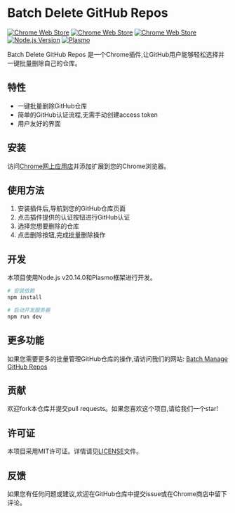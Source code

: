 # Batch Delete GitHub Repos

[![Chrome Web Store](https://img.shields.io/chrome-web-store/v/feicmldgdemjfahddoplbbfhmkdbbkho.svg)](https://chromewebstore.google.com/detail/batch-delete-github-repos/feicmldgdemjfahddoplbbfhmkdbbkho)
[![Chrome Web Store](https://img.shields.io/chrome-web-store/users/feicmldgdemjfahddoplbbfhmkdbbkho.svg)](https://chromewebstore.google.com/detail/batch-delete-github-repos/feicmldgdemjfahddoplbbfhmkdbbkho)
[![Chrome Web Store](https://img.shields.io/chrome-web-store/stars/feicmldgdemjfahddoplbbfhmkdbbkho.svg)](https://chromewebstore.google.com/detail/batch-delete-github-repos/feicmldgdemjfahddoplbbfhmkdbbkho)
[![Node.js Version](https://img.shields.io/badge/node-v20.14.0-green.svg)](https://nodejs.org/)
[![Plasmo](https://img.shields.io/badge/built%20with-plasmo-8E44AD.svg)](https://www.plasmo.com/)

Batch Delete GitHub Repos 是一个Chrome插件,让GitHub用户能够轻松选择并一键批量删除自己的仓库。

## 特性

- 一键批量删除GitHub仓库
- 简单的GitHub认证流程,无需手动创建access token
- 用户友好的界面

## 安装

访问[Chrome网上应用店](https://chromewebstore.google.com/detail/batch-delete-github-repos/feicmldgdemjfahddoplbbfhmkdbbkho)并添加扩展到您的Chrome浏览器。

## 使用方法

1. 安装插件后,导航到您的GitHub仓库页面
2. 点击插件提供的认证按钮进行GitHub认证
3. 选择您想要删除的仓库
4. 点击删除按钮,完成批量删除操作

## 开发

本项目使用Node.js v20.14.0和Plasmo框架进行开发。

```bash
# 安装依赖
npm install

# 启动开发服务器
npm run dev
```

## 更多功能

如果您需要更多的批量管理GitHub仓库的操作,请访问我们的网站: [Batch Manage GitHub Repos](https://batch-manage-github-repos.i5lin.top)

## 贡献

欢迎fork本仓库并提交pull requests。如果您喜欢这个项目,请给我们一个star!

## 许可证

本项目采用MIT许可证。详情请见[LICENSE](LICENSE)文件。

## 反馈

如果您有任何问题或建议,欢迎在GitHub仓库中提交issue或在Chrome商店中留下评论。